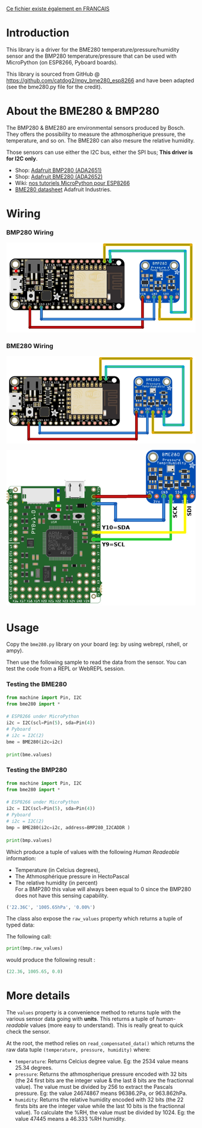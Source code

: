[Ce fichier existe également en FRANCAIS](readme.md)

# Introduction
This library is a driver for the BME280 temperature/pressure/humidity sensor and the BMP280 temperature/pressure that can be used with MicroPython (on ESP8266, Pyboard boards).

This library is sourced from GitHub @ https://github.com/catdog2/mpy_bme280_esp8266 and have been adapted (see the bme280.py file for the credit).

# About the BME280 & BMP280

The BMP280 & BME280 are environmental sensors produced by Bosch. They offers the possibility to measure the athmospherique pressure, the temperature, and so on. The BME280 can also mesure the relative humidity.

Those sensors can use either the I2C bus, either the SPI bus; __This driver is for I2C only__.

* Shop: [Adafruit BMP280 (ADA2651)](http://shop.mchobby.be/product.php?id_product=1118)
* Shop: [Adafruit BME280 (ADA2652)](http://shop.mchobby.be/product.php?id_product=684)
* Wiki: [nos tutoriels MicroPython pour ESP8266](https://wiki.mchobby.be/index.php?title=MicroPython-Accueil#ESP8266_en_MicroPython)
* [BME280 datasheet](https://www.adafruit.com/datasheets/BST-BME280_DS001-10.pdf) Adafruit Industries.

# Wiring

### BMP280 Wiring ###
![Wire the BMP280 on MicroPython ESP8266](docs/_static/bmp280_bb.jpg)

### BME280 Wiring ###
![Wire the BME280 on MicroPython ESP8266](docs/_static/bme280_bb.jpg)

![Wire the BME280 on MicroPython Pyboard](docs/_static/bme280_pyboard.jpg)

# Usage
Copy the `bme280.py` library on your board (eg: by using webrepl, rshell, or ampy).

Then use the following sample to read the data from the sensor. You can test the code from a REPL or WebREPL session.

### Testing the BME280 ###

``` python
from machine import Pin, I2C
from bme280 import *

# ESP8266 under MicroPython
i2c = I2C(scl=Pin(5), sda=Pin(4))
# Pyboard
# i2c = I2C(2)
bme = BME280(i2c=i2c)

print(bme.values)
```

### Testing the BMP280 ###

``` python
from machine import Pin, I2C
from bme280 import *

# ESP8266 under MicroPython
i2c = I2C(scl=Pin(5), sda=Pin(4))
# Pyboard
# i2c = I2C(2)
bmp = BME280(i2c=i2c, address=BMP280_I2CADDR )

print(bmp.values)
```

Which produce a  tuple of values with the following _Human Readeable_ information:
* Temperature (in Celcius degrees),
* The Athmosphérique pressure in HectoPascal
* The relative humidity (in percent)<br />For a BMP280 this value will always been equal to 0 since the BMP280 does not have this sensing capability.

``` python
('22.36C', '1005.65hPa', '0.00%')
```

The class also expose the `raw_values` property which returns a tuple of typed data:

The following call:

``` python
print(bmp.raw_values)
```

would produce the following result :

``` python
(22.36, 1005.65, 0.0)
```

# More details

The `values` property is a convenience method to returns tuple with the various sensor data going with __units__. This returns a tuple of _human-readable_ values (more easy to understand). This is really great to quick check the sensor.

At the root, the method relies on `read_compensated_data()` which returns the raw data tuple `(temperature, pressure, humidity)` where:

* `temperature`: Returns Celcius degree value. Eg: the 2534 value means 25.34 degrees.
* `pressure`: Returns the athmospherique pressure encoded with 32 bits (the 24 first bits are the integer value & the last 8 bits are the fractionnal value). The value must be divided by 256 to extract the Pascals pressure. Eg: the value 24674867 means 96386.2Pa, or 963.862hPa.
* `humidity`: Returns the relative humidity encoded with 32 bits (the 22 firsts bits are the integer value while the last 10 bits is the fractionnal value). To calculate the  %RH, the value must be divided by 1024. Eg: the value 47445 means a 46.333 %RH humidity.
